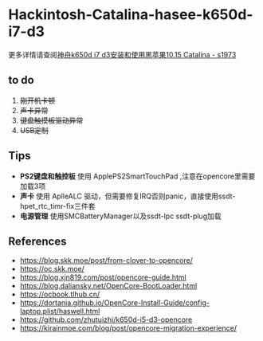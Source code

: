 # Hackintosh-Catalina-hasee-k650d-i7-d3
更多详情请查阅[神舟k650d i7 d3安装和使用黑苹果10.15 Catalina - s1973](https://s1973.top/blog/0015730470006545b49e611cb91470daaacb539b7034eae000)

## to do
1. ~~刚开机卡顿~~
2. ~~声卡异常~~
3. ~~键盘触摸板驱动异常~~
4. ~~USB定制~~

## Tips
- **PS2键盘和触控板** 使用 ApplePS2SmartTouchPad ,注意在opencore里需要加载3项
- **声卡** 使用 AplleALC 驱动，但需要修复IRQ否则panic，直接使用ssdt-hpet_rtc_timr-fix三件套
- **电源管理** 使用SMCBatteryManager以及ssdt-lpc ssdt-plug加载


## References
- https://blog.skk.moe/post/from-clover-to-opencore/
- https://oc.skk.moe/
- https://blog.xjn819.com/post/opencore-guide.html
- https://blog.daliansky.net/OpenCore-BootLoader.html
- https://ocbook.tlhub.cn/
- https://dortania.github.io/OpenCore-Install-Guide/config-laptop.plist/haswell.html
- https://github.com/zhutuizhi/k650d-i5-d3-opencore
- https://kirainmoe.com/blog/post/opencore-migration-experience/